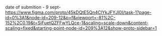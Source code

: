 date of submition - 9 sept- https://www.figma.com/proto/45kDQtE5Qn4ClYkJFYJI0I/task-1?page-id=0%3A1&node-id=209-12&p=f&viewport=-81%2C-152%2C0.19&t=SjFuetQZFFwYLQce-1&scaling=scale-down&content-scaling=fixed&starting-point-node-id=209%3A12&show-proto-sidebar=1
